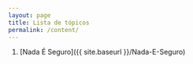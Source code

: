 ```yaml
---
layout: page
title: Lista de tópicos
permalink: /content/
---
```


1. [Nada É Seguro]({{ site.baseurl }}/Nada-E-Seguro)